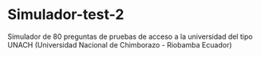 # Simulador-test-2
Simulador de 80 preguntas de pruebas de acceso a la universidad del tipo UNACH (Universidad Nacional de Chimborazo - Riobamba Ecuador)
